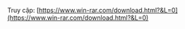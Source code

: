 
Truy cập: [https://www.win-rar.com/download.html?&L=0](https://www.win-rar.com/download.html?&L=0)
